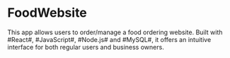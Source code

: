 ﻿# FoodWebsite
This app allows users to order/manage a food ordering website. Built with #React#, #JavaScript#, 
#Node.js# and #MySQL#, it offers an intuitive interface for both regular users and business owners.
